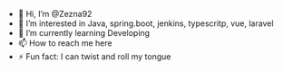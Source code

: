 - 👋 Hi, I’m @Zezna92
- 👀 I’m interested in Java, spring.boot, jenkins, typescritp, vue, laravel
- 🌱 I’m currently learning Developing
- 📫 How to reach me here
- ⚡ Fun fact: I can twist and roll my tongue

<!---
Zezna92/Zezna92 is a ✨ special ✨ repository because its `README.md` (this file) appears on your GitHub profile.
You can click the Preview link to take a look at your changes.
--->
